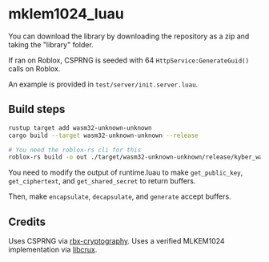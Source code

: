 # mklem1024_luau

You can download the library by downloading the repository as a zip and taking the "library" folder.

If ran on Roblox, CSPRNG is seeded with 64 `HttpService:GenerateGuid()` calls on Roblox.

An example is provided in `test/server/init.server.luau`.

## Build steps

```bash
rustup target add wasm32-unknown-unknown
cargo build --target wasm32-unknown-unknown --release

# You need the roblox-rs cli for this
roblox-rs build -o out ./target/wasm32-unknown-unknown/release/kyber_wasm.wasm
```

You need to modify the output of runtime.luau to make `get_public_key`, `get_ciphertext`, and `get_shared_secret` to return buffers.

Then, make `encapsulate`, `decapsulate`, and `generate` accept buffers.

## Credits

Uses CSPRNG via [rbx-cryptography](https://github.com/daily3014/rbx-cryptography).
Uses a verified MLKEM1024 implementation via [libcrux](https://github.com/cryspen/libcrux).
